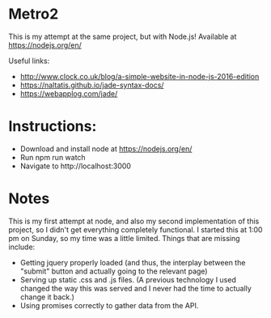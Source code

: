 # Metro2

This is my attempt at the same project, but with Node.js!  Available at https://nodejs.org/en/

Useful links: 
* http://www.clock.co.uk/blog/a-simple-website-in-node-js-2016-edition
* https://naltatis.github.io/jade-syntax-docs/
* https://webapplog.com/jade/

# Instructions:

* Download and install node at https://nodejs.org/en/
* Run npm run watch
* Navigate to http://localhost:3000

# Notes
  This is my first attempt at node, and also my second implementation of this project, so I didn't get everything completely functional. I started this at 1:00 pm on Sunday, so my time was a little limited.
  Things that are missing include:
* Getting jquery properly loaded (and thus, the interplay between the "submit" button and actually going to the relevant page)
* Serving up static .css and .js files. (A previous technology I used changed the way this was served and I never had the time to actually change it back.)
* Using promises correctly to gather data from the API.
